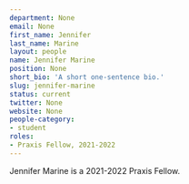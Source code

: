 ```yaml
---
department: None
email: None
first_name: Jennifer
last_name: Marine
layout: people
name: Jennifer Marine
position: None
short_bio: 'A short one-sentence bio.'
slug: jennifer-marine
status: current
twitter: None
website: None
people-category:
- student
roles:
- Praxis Fellow, 2021-2022
---
```

Jennifer Marine is a 2021-2022 Praxis Fellow.
